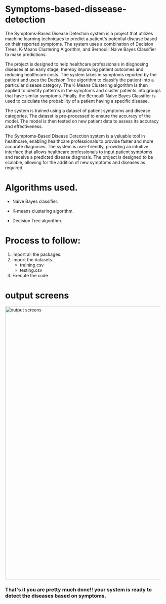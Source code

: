 # Symptoms-based-dissease-detection
  The Symptoms-Based Disease Detection system is a project that utilizes machine learning techniques to predict a patient's potential disease based on their reported symptoms. The system uses a combination of Decision Trees, K-Means Clustering Algorithm, and Bernoulli Naive Bayes Classifier to make predictions.

The project is designed to help healthcare professionals in diagnosing diseases at an early stage, thereby improving patient outcomes and reducing healthcare costs. The system takes in symptoms reported by the patient and uses the Decision Tree algorithm to classify the patient into a particular disease category. The K-Means Clustering algorithm is then applied to identify patterns in the symptoms and cluster patients into groups that have similar symptoms. Finally, the Bernoulli Naive Bayes Classifier is used to calculate the probability of a patient having a specific disease.

The system is trained using a dataset of patient symptoms and disease categories. The dataset is pre-processed to ensure the accuracy of the model. The model is then tested on new patient data to assess its accuracy and effectiveness.

The Symptoms-Based Disease Detection system is a valuable tool in healthcare, enabling healthcare professionals to provide faster and more accurate diagnoses. The system is user-friendly, providing an intuitive interface that allows healthcare professionals to input patient symptoms and receive a predicted disease diagnosis. The project is designed to be scalable, allowing for the addition of new symptoms and diseases as required.

# Algorithms used.
  *  Naive Bayes classifier.
  -  K-means clustering algorithm.
  +  Decision Tree algorithm.
  
# Process to follow:
  1. import all the packages.
  2. import the datasets. 
       *  training.csv
       -  testing.csv
  3. Execute the code   

# output screens 

<img width="880" alt="output screens" src="https://user-images.githubusercontent.com/96756682/218068399-797ba55f-e728-4396-97af-1b1ca4904dca.png">

### That's it you are pretty much done!! your system is ready to detect the diseases based on symptoms.
